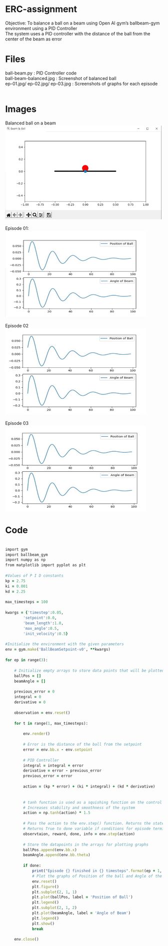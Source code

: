 # ERC-assignment
Objective: To balance a ball on a beam using Open AI gym’s ballbeam-gym environment using a PID Controller<br>
The system uses a PID controller with the distance of the ball from the center of the beam as error

# Files
ball-beam.py : PID Controller code<br>
ball-beam-balanced.jpg : Screenshot of balanced ball<br>
ep-01.jpg/ ep-02.jpg/ ep-03.jpg : Screenshots of graphs for each episode <br><br>

# Images
Balanced ball on a beam<br>
<img src="https://github.com/Atharva-05/erc-assignment/blob/main/ball-beam-balanced.jpg" width="500" height="300">
<br><br>Episode 01:<br>
<img src="https://github.com/Atharva-05/erc-assignment/blob/main/ep-01.jpg" width="450" height="275">
<br><br>Episode 02<br>
<img src="https://github.com/Atharva-05/erc-assignment/blob/main/ep-02.jpg" width="450" height="275">
<br><br>Episode 03<br>
<img src="https://github.com/Atharva-05/erc-assignment/blob/main/ep-03.jpg" width="450" height="275">

# Code

```ruby

import gym
import ballbeam_gym
import numpy as np
from matplotlib import pyplot as plt

#Values of P I D constants
kp = 2.75
ki = 0.001
kd = 2.25

max_timesteps = 100

kwargs = {'timestep':0.05, 
        'setpoint':0.0,
        'beam_length':1.0, 
        'max_angle':0.5, 
        'init_velocity':0.5}

#Initialize the environment with the given parameters
env = gym.make('BallBeamSetpoint-v0', **kwargs)

for ep in range(3):
    
    # Initialize empty arrays to store data points that will be plotted after termination of each episode
    ballPos = []
    beamAngle = [] 

    previous_error = 0
    integral = 0
    derivative = 0

    observation = env.reset()

    for t in range(1, max_timesteps):
        
        env.render()

        # Error is the distance of the ball from the setpoint
        error = env.bb.x - env.setpoint
        
        # PID Controller
        integral = integral + error
        derivative = error - previous_error
        previous_error = error
        
        action = (kp * error) + (ki * integral) + (kd * derivative)


        # tanh function is used as a squishing function on the control value obtained from the PID Controller
        # Increases stability and smoothness of the system
        action = np.tanh(action) * 1.5

        # Pass the action to the env.step() function. Returns the state of the system in the observation variable.
        # Returns True to done variable if conditions for episode termination are met
        observtaion, reward, done, info = env.step(action)
        
        # Store the datapoints in the arrays for plotting graphs
        ballPos.append(env.bb.x)
        beamAngle.append(env.bb.theta)

        if done:
            print("Episode {} finished in {} timesteps".format(ep + 1, t+1))
            # Plot the graphs of Position of the ball and Angle of the beam against timesteps
            env.reset()
            plt.figure()
            plt.subplot(2, 1, 1)
            plt.plot(ballPos, label = 'Position of Ball')
            plt.legend()
            plt.subplot(2, 1, 2)
            plt.plot(beamAngle, label = 'Angle of Beam')
            plt.legend()
            plt.show()
            break

    env.close()
        

```
